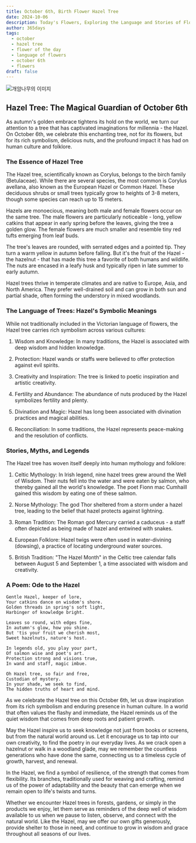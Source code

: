```yaml
---
title: October 6th, Birth Flower Hazel Tree
date: 2024-10-06
description: Today's Flowers, Exploring the Language and Stories of Flowers Hazel Tree
author: 365days
tags:
  - october
  - hazel tree
  - flower of the day
  - language of flowers
  - october 6th
  - flowers
draft: false
---
```


![개암나무의 이미지](https://cdn.pixabay.com/photo/2019/03/25/18/37/hazel-flowers-4081036_1280.jpg#center)

## Hazel Tree: The Magical Guardian of October 6th

As autumn's golden embrace tightens its hold on the world, we turn our attention to a tree that has captivated imaginations for millennia - the Hazel. On October 6th, we celebrate this enchanting tree, not for its flowers, but for its rich symbolism, delicious nuts, and the profound impact it has had on human culture and folklore.

### The Essence of Hazel Tree

The Hazel tree, scientifically known as Corylus, belongs to the birch family (Betulaceae). While there are several species, the most common is Corylus avellana, also known as the European Hazel or Common Hazel. These deciduous shrubs or small trees typically grow to heights of 3-8 meters, though some species can reach up to 15 meters.

Hazels are monoecious, meaning both male and female flowers occur on the same tree. The male flowers are particularly noticeable - long, yellow catkins that appear in early spring before the leaves, giving the tree a golden glow. The female flowers are much smaller and resemble tiny red tufts emerging from leaf buds.

The tree's leaves are rounded, with serrated edges and a pointed tip. They turn a warm yellow in autumn before falling. But it's the fruit of the Hazel - the hazelnut - that has made this tree a favorite of both humans and wildlife. The nuts are encased in a leafy husk and typically ripen in late summer to early autumn.

Hazel trees thrive in temperate climates and are native to Europe, Asia, and North America. They prefer well-drained soil and can grow in both sun and partial shade, often forming the understory in mixed woodlands.

### The Language of Trees: Hazel's Symbolic Meanings

While not traditionally included in the Victorian language of flowers, the Hazel tree carries rich symbolism across various cultures:

1. Wisdom and Knowledge: In many traditions, the Hazel is associated with deep wisdom and hidden knowledge.

2. Protection: Hazel wands or staffs were believed to offer protection against evil spirits.

3. Creativity and Inspiration: The tree is linked to poetic inspiration and artistic creativity.

4. Fertility and Abundance: The abundance of nuts produced by the Hazel symbolizes fertility and plenty.

5. Divination and Magic: Hazel has long been associated with divination practices and magical abilities.

6. Reconciliation: In some traditions, the Hazel represents peace-making and the resolution of conflicts.

### Stories, Myths, and Legends

The Hazel tree has woven itself deeply into human mythology and folklore:

1. Celtic Mythology: In Irish legend, nine hazel trees grew around the Well of Wisdom. Their nuts fell into the water and were eaten by salmon, who thereby gained all the world's knowledge. The poet Fionn mac Cumhaill gained this wisdom by eating one of these salmon.

2. Norse Mythology: The god Thor sheltered from a storm under a hazel tree, leading to the belief that hazel protects against lightning.

3. Roman Tradition: The Roman god Mercury carried a caduceus - a staff often depicted as being made of hazel and entwined with snakes.

4. European Folklore: Hazel twigs were often used in water-divining (dowsing), a practice of locating underground water sources.

5. British Tradition: "The Hazel Month" in the Celtic tree calendar falls between August 5 and September 1, a time associated with wisdom and creativity.

### A Poem: Ode to the Hazel

	Gentle Hazel, keeper of lore,
	Your catkins dance on wisdom's shore.
	Golden threads in spring's soft light,
	Harbinger of knowledge bright.
	
	Leaves so round, with edges fine,
	In autumn's glow, how you shine.
	But 'tis your fruit we cherish most,
	Sweet hazelnuts, nature's host.
	
	In legends old, you play your part,
	Of salmon wise and poet's art.
	Protection strong and visions true,
	In wand and staff, magic imbue.
	
	Oh Hazel tree, so fair and free,
	Custodian of mystery.
	In your shade, we seek to find,
	The hidden truths of heart and mind.

As we celebrate the Hazel tree on this October 6th, let us draw inspiration from its rich symbolism and enduring presence in human culture. In a world that often values the flashy and immediate, the Hazel reminds us of the quiet wisdom that comes from deep roots and patient growth.

May the Hazel inspire us to seek knowledge not just from books or screens, but from the natural world around us. Let it encourage us to tap into our own creativity, to find the poetry in our everyday lives. As we crack open a hazelnut or walk in a woodland glade, may we remember the countless generations who have done the same, connecting us to a timeless cycle of growth, harvest, and renewal.

In the Hazel, we find a symbol of resilience, of the strength that comes from flexibility. Its branches, traditionally used for weaving and crafting, remind us of the power of adaptability and the beauty that can emerge when we remain open to life's twists and turns.

Whether we encounter Hazel trees in forests, gardens, or simply in the products we enjoy, let them serve as reminders of the deep well of wisdom available to us when we pause to listen, observe, and connect with the natural world. Like the Hazel, may we offer our own gifts generously, provide shelter to those in need, and continue to grow in wisdom and grace throughout all seasons of our lives.